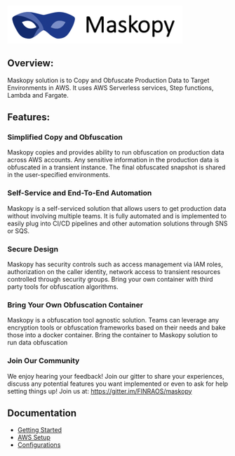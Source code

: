 <img src="./docs/images/maskopy-banner.png" alt="drawing" width="400px"/>


## Overview:

Maskopy solution is to Copy and Obfuscate Production Data to Target Environments in AWS. 
It uses AWS Serverless services, Step functions, Lambda and Fargate.


## Features:
### Simplified Copy and Obfuscation
Maskopy copies and provides ability to run obfuscation on production data across AWS accounts. Any sensitive information in the production data is obfuscated in a transient instance. The final obfuscated snapshot is shared in the user-specified environments.

### Self-Service and End-To-End Automation
Maskopy is a self-serviced solution that allows users to get production data without involving multiple teams. It is fully automated and is implemented to easily plug into CI/CD pipelines and other automation solutions through SNS or SQS.

### Secure Design
Maskopy has security controls such as access management via IAM roles, authorization on the caller identity, network access to transient resources controlled through security groups. Bring your own container with third party tools for obfuscation algorithms.

### Bring Your Own Obfuscation Container
Maskopy is a obfuscation tool agnostic solution. Teams can leverage any encryption tools or obfuscation frameworks based on their needs and bake those into a docker container. Bring the container to Maskopy solution  to run data obfuscation

### Join Our Community
We enjoy hearing your feedback! Join our gitter to share your experiences, discuss any potential features you want implemented or even to ask for help setting things up!
Join us at: https://gitter.im/FINRAOS/maskopy

## Documentation
- [Getting Started](docs/quickstart.md)
- [AWS Setup](docs/aws-setup.md)
- [Configurations](docs/configurations.md)
